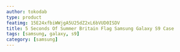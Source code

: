 ```yaml
---
author: tokodab
type: product
featimg: 15E24xfbiWWjgA5U25dZ2xL6bVUD0ISDV
title: 5 Seconds Of Summer Britain Flag Samsung Galaxy S9 Case
tags: [samsung, galaxy, s9]
category: [samsung]
---
```

